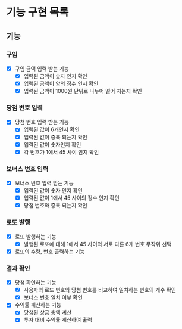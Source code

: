 # 기능 구현 목록

## 기능

### 구입
- [x] 구입 금액 입력 받는 기능
    - [x] 입력된 금액이 숫자 인지 확인
    - [x] 입력된 금액이 양의 정수 인지 확인
    - [x] 입력된 금액이 1000원 단위로 나누어 떨어 지는지 확인

### 당첨 번호 입력
- [x] 당첨 번호 입력 받는 기능
    - [x] 입력된 값이 6개인지 확인
    - [x] 입력된 값이 중복 되는지 확인
    - [x] 입력된 값이 숫자인지 확인
    - [x] 각 번호가 1에서 45 사이 인지 확인

### 보너스 번호 입력
- [x] 보너스 번호 입력 받는 기능
    - [x] 입력된 값이 숫자 인지 확인
    - [x] 입력된 값이 1에서 45 사이의 정수 인지 확인
    - [x] 당첨 번호와 중복 되는지 확인

### 로또 발행
- [x] 로또 발행하는 기능
    - [x] 발행된 로또에 대해 1에서 45 사이의 서로 다른 6개 번호 무작위 선택
- [x] 로또의 수량, 번호 출력하는 기능

### 결과 확인
- [x] 당첨 확인하는 기능
    - [x] 사용자의 로또 번호와 당첨 번호를 비교하여 일치하는 번호의 개수 확인
    - [x] 보너스 번호 일치 여부 확인
- [x] 수익률 계산하는 기능
    - [x] 당첨된 상금 총액 계산
    - [x] 투자 대비 수익률 계산하여 출력
